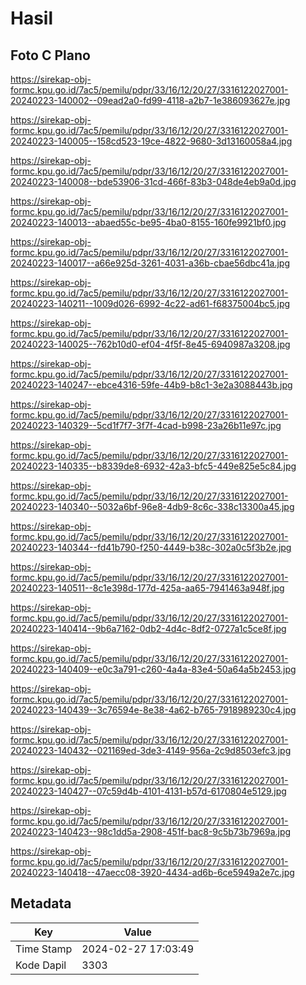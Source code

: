 # Hasil

## Foto C Plano

https://sirekap-obj-formc.kpu.go.id/7ac5/pemilu/pdpr/33/16/12/20/27/3316122027001-20240223-140002--09ead2a0-fd99-4118-a2b7-1e386093627e.jpg

https://sirekap-obj-formc.kpu.go.id/7ac5/pemilu/pdpr/33/16/12/20/27/3316122027001-20240223-140005--158cd523-19ce-4822-9680-3d13160058a4.jpg

https://sirekap-obj-formc.kpu.go.id/7ac5/pemilu/pdpr/33/16/12/20/27/3316122027001-20240223-140008--bde53906-31cd-466f-83b3-048de4eb9a0d.jpg

https://sirekap-obj-formc.kpu.go.id/7ac5/pemilu/pdpr/33/16/12/20/27/3316122027001-20240223-140013--abaed55c-be95-4ba0-8155-160fe9921bf0.jpg

https://sirekap-obj-formc.kpu.go.id/7ac5/pemilu/pdpr/33/16/12/20/27/3316122027001-20240223-140017--a66e925d-3261-4031-a36b-cbae56dbc41a.jpg

https://sirekap-obj-formc.kpu.go.id/7ac5/pemilu/pdpr/33/16/12/20/27/3316122027001-20240223-140211--1009d026-6992-4c22-ad61-f68375004bc5.jpg

https://sirekap-obj-formc.kpu.go.id/7ac5/pemilu/pdpr/33/16/12/20/27/3316122027001-20240223-140025--762b10d0-ef04-4f5f-8e45-6940987a3208.jpg

https://sirekap-obj-formc.kpu.go.id/7ac5/pemilu/pdpr/33/16/12/20/27/3316122027001-20240223-140247--ebce4316-59fe-44b9-b8c1-3e2a3088443b.jpg

https://sirekap-obj-formc.kpu.go.id/7ac5/pemilu/pdpr/33/16/12/20/27/3316122027001-20240223-140329--5cd1f7f7-3f7f-4cad-b998-23a26b11e97c.jpg

https://sirekap-obj-formc.kpu.go.id/7ac5/pemilu/pdpr/33/16/12/20/27/3316122027001-20240223-140335--b8339de8-6932-42a3-bfc5-449e825e5c84.jpg

https://sirekap-obj-formc.kpu.go.id/7ac5/pemilu/pdpr/33/16/12/20/27/3316122027001-20240223-140340--5032a6bf-96e8-4db9-8c6c-338c13300a45.jpg

https://sirekap-obj-formc.kpu.go.id/7ac5/pemilu/pdpr/33/16/12/20/27/3316122027001-20240223-140344--fd41b790-f250-4449-b38c-302a0c5f3b2e.jpg

https://sirekap-obj-formc.kpu.go.id/7ac5/pemilu/pdpr/33/16/12/20/27/3316122027001-20240223-140511--8c1e398d-177d-425a-aa65-7941463a948f.jpg

https://sirekap-obj-formc.kpu.go.id/7ac5/pemilu/pdpr/33/16/12/20/27/3316122027001-20240223-140414--9b6a7162-0db2-4d4c-8df2-0727a1c5ce8f.jpg

https://sirekap-obj-formc.kpu.go.id/7ac5/pemilu/pdpr/33/16/12/20/27/3316122027001-20240223-140409--e0c3a791-c260-4a4a-83e4-50a64a5b2453.jpg

https://sirekap-obj-formc.kpu.go.id/7ac5/pemilu/pdpr/33/16/12/20/27/3316122027001-20240223-140439--3c76594e-8e38-4a62-b765-7918989230c4.jpg

https://sirekap-obj-formc.kpu.go.id/7ac5/pemilu/pdpr/33/16/12/20/27/3316122027001-20240223-140432--021169ed-3de3-4149-956a-2c9d8503efc3.jpg

https://sirekap-obj-formc.kpu.go.id/7ac5/pemilu/pdpr/33/16/12/20/27/3316122027001-20240223-140427--07c59d4b-4101-4131-b57d-6170804e5129.jpg

https://sirekap-obj-formc.kpu.go.id/7ac5/pemilu/pdpr/33/16/12/20/27/3316122027001-20240223-140423--98c1dd5a-2908-451f-bac8-9c5b73b7969a.jpg

https://sirekap-obj-formc.kpu.go.id/7ac5/pemilu/pdpr/33/16/12/20/27/3316122027001-20240223-140418--47aecc08-3920-4434-ad6b-6ce5949a2e7c.jpg


## Metadata

| Key        | Value               |
| ---------- | ------------------- |
| Time Stamp | 2024-02-27 17:03:49 |
| Kode Dapil | 3303                |




